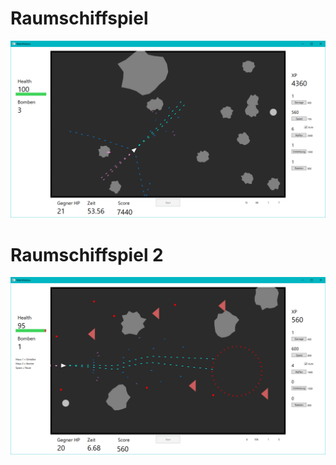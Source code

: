 # Raumschiffspiel

![alt text](https://raw.githubusercontent.com/Fynmar91/Raumschiffspiel/master/1.png)

# Raumschiffspiel 2
![alt text](https://raw.githubusercontent.com/Fynmar91/Raumschiffspiel/master/2.png)


